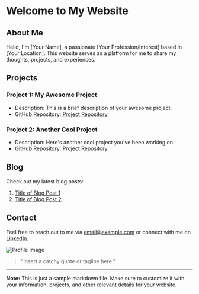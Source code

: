 # Welcome to My Website

## About Me

Hello, I'm [Your Name], a passionate [Your Profession/Interest] based in [Your Location]. This website serves as a platform for me to share my thoughts, projects, and experiences.

## Projects

### Project 1: My Awesome Project

- Description: This is a brief description of your awesome project.
- GitHub Repository: [Project Repository](https://github.com/your-username/awesome-project)

### Project 2: Another Cool Project

- Description: Here's another cool project you've been working on.
- GitHub Repository: [Project Repository](https://github.com/your-username/cool-project)

## Blog

Check out my latest blog posts:

1. [Title of Blog Post 1](blog/post1.md)
2. [Title of Blog Post 2](blog/post2.md)

## Contact

Feel free to reach out to me via [email@example.com](mailto:email@example.com) or connect with me on [LinkedIn](https://www.linkedin.com/in/your-username).

![Profile Image](images/profile.jpg)

> "Insert a catchy quote or tagline here."

---
**Note:** This is just a sample markdown file. Make sure to customize it with your information, projects, and other relevant details for your website.
